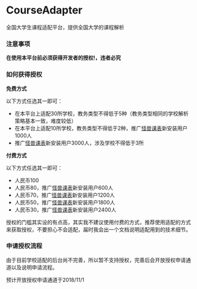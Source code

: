 # CourseAdapter
全国大学生课程适配平台，提供全国大学的课程解析

### 注意事项

**在使用本平台前必须获得开发者的授权!，违者必究**

### 如何获得授权

**免费方式**

以下方式任选其一即可：

- 在本平台上适配30所学校，教务类型不得低于5种（教务类型相同的学校解析策略基本一致，难度较低）
- 在本平台上适配10所学校，教务类型不得低于2种，推广[怪兽课表](https://www.coolapk.com/apk/com.zhuangfei.hputimetable)新安装用户1000人
- 推广[怪兽课表](https://www.coolapk.com/apk/com.zhuangfei.hputimetable)新安装用户3000人，涉及学校不得低于3所

**付费方式**

以下方式任选其一即可：

- 人民币100
- 人民币80，推广[怪兽课表](https://www.coolapk.com/apk/com.zhuangfei.hputimetable)新安装用户600人
- 人民币70，推广[怪兽课表](https://www.coolapk.com/apk/com.zhuangfei.hputimetable)新安装用户1200人
- 人民币50，推广[怪兽课表](https://www.coolapk.com/apk/com.zhuangfei.hputimetable)新安装用户1800人
- 人民币30，推广[怪兽课表](https://www.coolapk.com/apk/com.zhuangfei.hputimetable)新安装用户2400人

授权的门槛其实设的有点高，其实我不建议使用付费的方式，推荐使用适配的方式来获取授权，不要担心不会适配，届时我会出一个文档说明适配用到的技术细节。

### 申请授权流程

由于目前学校适配的后台尚不完善，所以暂不支持授权，完善后会开放授权申请通道以及说明申请流程。

预计开放授权申请通道于2018/11/1



